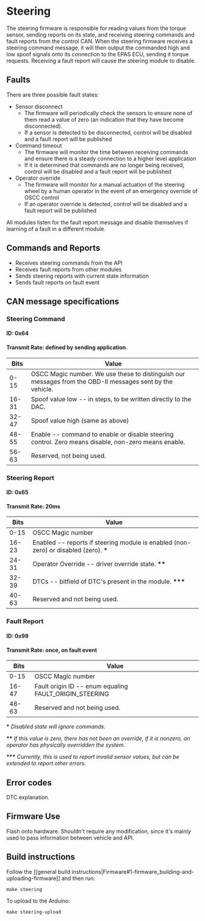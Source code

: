 # Steering

The steering firmware is responsible for reading values from the torque sensor, sending reports on its state, and receiving steering commands and fault reports from the control CAN. When the steering firmware receives a steering command message, it will then output the commanded high and low spoof signals onto its connection to the EPAS ECU, sending it torque requests. Receiving a fault report will cause the steering module to disable.

## Faults

There are three possible fault states:

* Sensor disconnect
    * The firmware will periodically check the sensors to ensure none of them read a value of zero (an indication that they have become disconnected).
    * If a sensor is detected to be disconnected, control will be disabled and a fault report will be published
* Command timeout
    * The firmware will monitor the time between receiving commands and ensure there is a steady connection to a higher level application
    * If it is determined that commands are no longer being received, control will be disabled and a fault report will be published
* Operator override
    * The firmware will monitor for a manual actuation of the steering wheel by a human operator in the event of an emergency override of OSCC control
    * If an operator override is detected, control will be disabled and a fault report will be published

All modules listen for the fault report message and disable themselves if learning of a fault in a different module.

## Commands and Reports

* Receives steering commands from the API
* Receives fault reports from other modules
* Sends steering reports with current state information
* Sends fault reports on fault event

## CAN message specifications

### Steering Command

#### ID: 0x64

#### Transmit Rate: defined by sending application.

| Bits  | Value |
| ----- | ----- |
|  0-15 | OSCC Magic number. We use these to distinguish our messages from the OBD-II messages sent by the vehicle. |
| 16-31 | Spoof value low -- in steps, to be written directly to the DAC. |
| 32-47 | Spoof value high (same as above) |
| 48-55 | Enable -- command to enable or disable steering control. Zero means disable, non-zero means enable. |
| 56-63 | Reserved, not being used. |

### Steering Report

#### ID: 0x65

#### Transmit Rate: 20ms

| Bits  | Value |
| ----- | ----- |
|  0-15 | OSCC Magic number |
| 16-23 | Enabled -- reports if steering module is enabled (non-zero) or disabled (zero). __*__ |
| 24-31 | Operator Override -- driver override state. __**__ |
| 32-39 | DTCs -- bitfield of DTC's present in the module. __***__ |
| 40-63 | Reserved and not being used. |

### Fault Report

#### ID: 0x99

#### Transmit Rate: once, on fault event

| Bits  | Value |
| ----- | ----- |
|  0-15 | OSCC Magic number |
| 16-47 | Fault origin ID -- enum equaling FAULT_ORIGIN_STEERING |
| 48-63 | Reserved and not being used. |

__*__ *Disabled state will ignore commands.*

__**__ *If this value is zero, there has not been an override, if it is nonzero, an operator has physically overridden the system.*

__***__ *Currently, this is used to report invalid sensor values, but can be extended to report other errors.*

## Error codes

DTC explanation.

## Firmware Use

Flash onto hardware. Shouldn't require any modification, since it's mainly used to pass information between vehicle and API.

## Build instructions

Follow the [[general build instructions|Firmware#1-firmware_building-and-uploading-firmware]] and then run:

```
make steering
```

To upload to the Arduino:

```
make steering-upload
```
